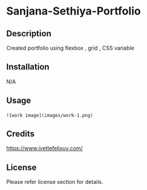 # Sanjana-Sethiya-Portfolio
## Description

Created portfolio using flexbox , grid , CSS variable


## Installation

N/A

## Usage

    ![work image](images/work-1.png)
    

## Credits

https://www.ivettefelixuy.com/

## License

Please refer license section for details.
